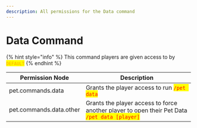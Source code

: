```yaml
---
description: All permissions for the Data command
---
```


# Data Command



{% hint style="info" %}
This command players are given access to by <mark style="color:orange;">`DEFAULT`</mark>
{% endhint %}

| Permission Node         | Description                                                                                                                  |
| ----------------------- | ---------------------------------------------------------------------------------------------------------------------------- |
| pet.commands.data       | Grants the player access to run <mark style="color:red;">`/pet data`</mark>                                                  |
| pet.commands.data.other | Grants the player access to force another player to open their Pet Data <mark style="color:red;">`/pet data [player]`</mark> |
